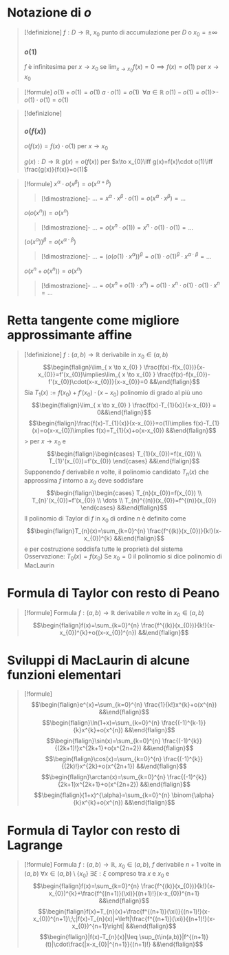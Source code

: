 # Notazione di $o$
> [!definizione]
> $f:D\to \mathbb{R}$, $x_{0}$ punto di accumulazione per $D$ o $x_{0}=\pm \infty$
> ### $o(1)$
> $f$ è infinitesima per $x\to x_{0}$ se $\lim_{ x \to x_{0} }f(x)=0\implies f(x)=o(1)$ per $x\to x_{0}$

> [!formule]
> $o(1)+o(1)=o(1)$
> $a\cdot o(1)=o(1)\;\;\forall a\in \mathbb{R}$
> $o(1)-o(1)=o(1)$>- $o(1)\cdot o(1)=o(1)$

> [!definizione]
> ### $o(f(x))$
> $o(f(x))=f(x)\cdot o(1)$ per $x\to x_{0}$
> 
> $g(x):D\to \mathbb{R}$
> $g(x)=o(f(x))$ per $x\to x_{0}\iff g(x)=f(x)\cdot o(1)\iff \frac{g(x)}{f(x)}=o(1)$
<div class="page-break" style="page-break-before: always;"></div>

> [!formule]
> $x^{\alpha}\cdot o(x^{\beta})=o(x^{\alpha+\beta})$
> > [!dimostrazione]- 
> ${\dots}=x^{\alpha}\cdot x^{\beta}\cdot o(1)=o(x^{\alpha}\cdot x^{\beta})={\dots}$
> 
> $o(o(x^{n}))=o(x^{n})$
> > [!dimostrazione]-
> > ${\dots}=o(x^{n}\cdot o(1))=x^{n}\cdot o(1)\cdot o(1)={\dots}$
> 
> $(o(x^{\alpha}))^{\beta}=o(x^{\alpha\cdot\beta})$
> > [!dimostrazione]-
> > ${\dots}=(o(o(1)\cdot x^{\alpha}))^{\beta}=o(1)\cdot o(1)^{\beta}\cdot x^{\alpha\cdot\beta}={\dots}$
> 
> $o(x^{n}+o(x^{n}))=o(x^{n})$
> > [!dimostrazione]-
> > ${\dots}=o(x^{n}+o(1)\cdot x^{n})=o(1)\cdot x^{n}\cdot o(1)\cdot o(1)\cdot x^{n}={\dots}$
<div class="page-break" style="page-break-before: always;"></div>

# Retta tangente come migliore approssimante affine
> [!definizione]
> $f:(a,b)\to \mathbb{R}$ derivabile in $x_{0}\in(a,b)$
> $$\begin{flalign}\lim_{ x \to x_{0} } \frac{f(x)-f(x_{0})}{x-x_{0}}=f'(x_{0})\implies\lim_{ x \to x_{0} } \frac{f(x)-f(x_{0})-f'(x_{0})\cdot(x-x_{0})}{x-x_{0}}=0 &&\end{flalign}$$
> Sia $T_{1}(x):=f(x_{0})+f'(x_{0})\cdot(x-x_{0})$ polinomio di grado al più uno
> $$\begin{flalign}\lim_{ x \to x_{0} } \frac{f(x)-T_{1}(x)}{x-x_{0}} = 0&&\end{flalign}$$
> $$\begin{flalign}\frac{f(x)-T_{1}(x)}{x-x_{0}}=o(1)\implies f(x)-T_{1}(x)=o(x-x_{0})\implies f(x)=T_{1}(x)+o(x-x_{0}) &&\end{flalign}$$> per $x\to x_{0}$ e
> $$\begin{flalign}\begin{cases}
T_{1}(x_{0})=f(x_{0}) \\
T_{1}'(x_{0})=f'(x_{0})
\end{cases} &&\end{flalign}$$
> Supponendo $f$ derivabile $n$ volte, il polinomio candidato $T_{n}(x)$ che approssima $f$ intorno a $x_{0}$ deve soddisfare 
> $$\begin{flalign}\begin{cases}
T_{n}(x_{0})=f(x_{0}) \\
T_{n}'(x_{0})=f'(x_{0}) \\
\dots \\
T_{n}^{(n)}(x_{0})=f^{(n)}(x_{0})
\end{cases} &&\end{flalign}$$
> Il polinomio di Taylor di $f$ in $x_{0}$ di ordine $n$ è definito come
> $$\begin{flalign}T_{n}(x)=\sum_{k=0}^{n} \frac{f^{(k)}(x_{0})}{k!}(x-x_{0})^{k} &&\end{flalign}$$
> e per costruzione soddisfa tutte le proprietà del sistema
> Osservazione: $T_{0}(x)=f(x_{0})$
> Se $x_{0}=0$ il polinomio si dice polinomio di MacLaurin

# Formula di Taylor con resto di Peano
> [!formule] Formula
$f:(a,b)\to \mathbb{R}$ derivabile $n$ volte in $x_{0}\in(a,b)$
$$\begin{flalign}f(x)=\sum_{k=0}^{n} \frac{f^{(k)}(x_{0})}{k!}(x-x_{0})^{k}+o((x-x_{0})^{n}) &&\end{flalign}$$
<div class="page-break" style="page-break-before: always;"></div>

# Sviluppi di MacLaurin di alcune funzioni elementari
> [!formule]
> $$\begin{flalign}e^{x}=\sum_{k=0}^{n} \frac{1}{k!}x^{k}+o(x^{n}) &&\end{flalign}$$
> $$\begin{flalign}\ln(1+x)=\sum_{k=0}^{n} \frac{(-1)^{k-1}}{k}x^{k}+o(x^{n}) &&\end{flalign}$$
> $$\begin{flalign}\sin(x)=\sum_{k=0}^{n} \frac{(-1)^{k}}{(2k+1)!}x^{2k+1}+o(x^{2n+2}) &&\end{flalign}$$
> $$\begin{flalign}\cos(x)=\sum_{k=0}^{n} \frac{(-1)^{k}}{(2k)!}x^{2k}+o(x^{2n+1}) &&\end{flalign}$$
> $$\begin{flalign}\arctan(x)=\sum_{k=0}^{n} \frac{(-1)^{k}}{2k+1}x^{2k+1}+o(x^{2n+2}) &&\end{flalign}$$
> $$\begin{flalign}(1+x)^{\alpha}=\sum_{k=0}^{n} \binom{\alpha}{k}x^{k}+o(x^{n}) &&\end{flalign}$$

# Formula di Taylor con resto di Lagrange
> [!formule] Formula
> $f:(a,b)\to \mathbb{R}$, $x_{0}\in(a,b)$, $f$ derivabile $n+1$ volte in $(a,b)$
> $\forall x \in(a,b)\setminus \{ x_{0} \}\;\exists \xi:\xi$ compreso tra $x$ e $x_{0}$ e
> $$\begin{flalign}f(x)=\sum_{k=0}^{n} \frac{f^{(k)}(x_{0})}{k!}(x-x_{0})^{k}+\frac{f^{(n+1)}(\xi)}{(n+1)!}(x-x_{0})^{n+1} &&\end{flalign}$$
> $$\begin{flalign}f(x)=T_{n}(x)+\frac{f^{(n+1)}(\xi)}{(n+1)!}(x-x_{0})^{n+1}\;\;|f(x)-T_{n}(x)|=\left|\frac{f^{(n+1)}(\xi)}{(n+1)!}(x-x_{0})^{n+1}\right| &&\end{flalign}$$
> $$\begin{flalign}|f(x)-T_{n}(x)|\leq \sup_{t\in(a,b)}|f^{(n+1)}(t)|\cdot\frac{|x-x_{0}|^{n+1}}{(n+1)!} &&\end{flalign}$$
